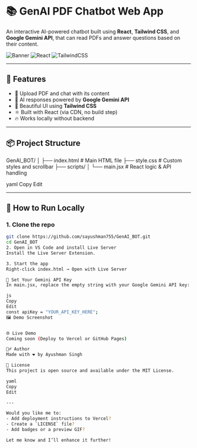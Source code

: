 # 📚 GenAI PDF Chatbot Web App

An interactive AI-powered chatbot built using **React**, **Tailwind CSS**, and **Google Gemini API**, that can read PDFs and answer questions based on their content.

![Banner](https://img.shields.io/badge/Powered%20By-Gemini%20API-ffcd00?style=for-the-badge&logo=google)
![React](https://img.shields.io/badge/React-18-blue?style=for-the-badge&logo=react)
![TailwindCSS](https://img.shields.io/badge/TailwindCSS-3.0-38bdf8?style=for-the-badge&logo=tailwind-css)

---

## 🚀 Features

- 📄 Upload PDF and chat with its content
- 🤖 AI responses powered by **Google Gemini API**
- 🎨 Beautiful UI using **Tailwind CSS**
- ⚛️ Built with React (via CDN, no build step)
- 🔥 Works locally without backend

---

## 📦 Project Structure

GenAI_BOT/
│
├── index.html # Main HTML file
├── style.css # Custom styles and scrollbar
├── scripts/
│ └── main.jsx # React logic & API handling

yaml
Copy
Edit

---

## 🧪 How to Run Locally

### 1. Clone the repo

```bash
git clone https://github.com/sayushman755/GenAI_BOT.git
cd GenAI_BOT
2. Open in VS Code and install Live Server
Install the Live Server Extension.

3. Start the app
Right-click index.html → Open with Live Server

🔐 Set Your Gemini API Key
In main.jsx, replace the empty string with your Google Gemini API key:

js
Copy
Edit
const apiKey = "YOUR_API_KEY_HERE";
🖼️ Demo Screenshot


🌐 Live Demo
Coming soon (Deploy to Vercel or GitHub Pages)

🙋‍♂️ Author
Made with ❤️ by Ayushman Singh

📄 License
This project is open source and available under the MIT License.

yaml
Copy
Edit

---

Would you like me to:
- Add deployment instructions to Vercel?
- Create a `LICENSE` file?
- Add badges or a preview GIF?

Let me know and I’ll enhance it further!







